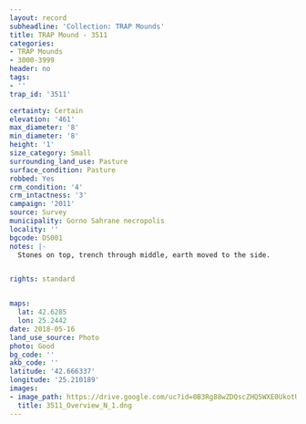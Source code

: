 ```yaml
---
layout: record
subheadline: 'Collection: TRAP Mounds'
title: TRAP Mound - 3511
categories:
- TRAP Mounds
- 3000-3999
header: no
tags:
- ''
trap_id: '3511'

certainty: Certain
elevation: '461'
max_diameter: '8'
min_diameter: '8'
height: '1'
size_category: Small
surrounding_land_use: Pasture
surface_condition: Pasture
robbed: Yes
crm_condition: '4'
crm_intactness: '3'
campaign: '2011'
source: Survey
municipality: Gorno Sahrane necropolis
locality: ''
bgcode: DS001
notes: |-
  Stones on top, trench through middle, earth moved to the side.


rights: standard


maps:
  lat: 42.6285
  lon: 25.2442
date: 2018-05-16
land_use_source: Photo
photo: Good
bg_code: ''
akb_code: ''
latitude: '42.666337'
longitude: '25.210189'
images:
- image_path: https://drive.google.com/uc?id=0B3Rg88wZDQscZHQ5WXE0UkotU2s
  title: 3511_Overview_N_1.dng
---
```

